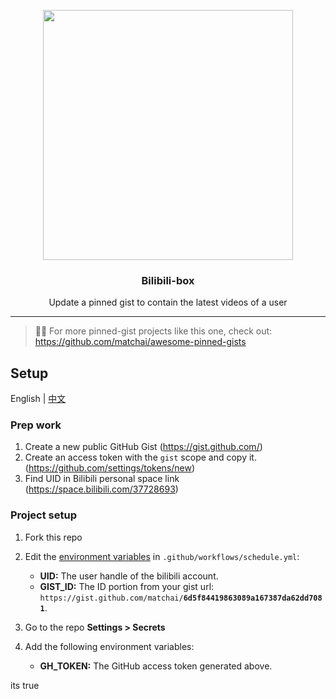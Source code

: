 <p align="center">
  <img width="400" src="./image/demo.png">
  <h3 align="center">Bilibili-box</h3>
  <p align="center">Update a pinned gist to contain the latest videos of a user</p>
</p>

---

> 📌✨ For more pinned-gist projects like this one, check out: https://github.com/matchai/awesome-pinned-gists

## Setup

English | [中文](./readme.zh.md)

### Prep work

1. Create a new public GitHub Gist (https://gist.github.com/)
1. Create an access token with the `gist` scope and copy it. (https://github.com/settings/tokens/new)
1. Find UID in Bilibili personal space link (https://space.bilibili.com/37728693)


### Project setup

1. Fork this repo
1. Edit the [environment variables](https://github.com/KeJunMao/bilibili-box/blob/master/.github/workflows/main.yml#L27-L28) in `.github/workflows/schedule.yml`:

   - **UID:** The user handle of the bilibili account.
   - **GIST_ID:** The ID portion from your gist url: `https://gist.github.com/matchai/`**`6d5f84419863089a167387da62dd7081`**.

1. Go to the repo **Settings > Secrets**
1. Add the following environment variables:
   - **GH_TOKEN:** The GitHub access token generated above.
  
its true
